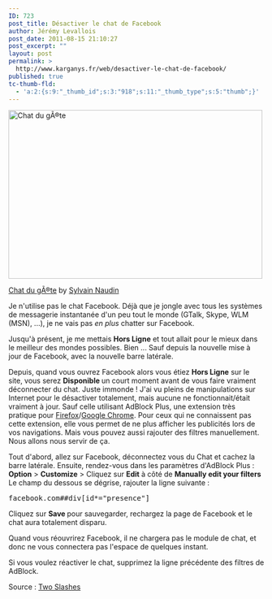 ```yaml
---
ID: 723
post_title: Désactiver le chat de Facebook
author: Jérémy Levallois
post_date: 2011-08-15 21:10:27
post_excerpt: ""
layout: post
permalink: >
  http://www.karganys.fr/web/desactiver-le-chat-de-facebook/
published: true
tc-thumb-fld:
  - 'a:2:{s:9:"_thumb_id";s:3:"918";s:11:"_thumb_type";s:5:"thumb";}'
---
```

<div class="wp-caption alignnone" style="width: 510px;"><a href="http://www.flickr.com/photos/naudinsylvain/6042396273/"><img src="http://farm7.static.flickr.com/6194/6042396273_3f371afc22.jpg" title="Chat du g&Atilde;&reg;te" alt="Chat du g&Atilde;&reg;te" width="500" height="332" /></a><p class="wp-caption-text"><a href="http://www.flickr.com/photos/naudinsylvain/6042396273/">Chat du gÃ®te</a> by <a href="http://www.flickr.com/photos/naudinsylvain/">Sylvain Naudin</a></p></div>


Je n'utilise pas le chat Facebook. Déjà que je jongle avec tous les systèmes de messagerie instantanée d'un peu tout le monde (GTalk, Skype, WLM (MSN), ...), je ne vais pas <em>en plus</em> chatter sur Facebook.

Jusqu'à présent, je me mettais <strong>Hors Ligne</strong> et tout allait pour le mieux dans le meilleur des mondes possibles.
Bien ... Sauf depuis la nouvelle mise à jour de Facebook, avec la nouvelle barre latérale.

Depuis, quand vous ouvrez Facebook alors vous étiez <strong>Hors Ligne</strong> sur le site, vous serez <strong>Disponible </strong>un court moment avant de vous faire vraiment déconnecter du chat. Juste immonde !
J'ai vu pleins de manipulations sur Internet pour le désactiver totalement, mais aucune ne fonctionnait/était vraiment à jour.
Sauf celle utilisant AdBlock Plus, une extension très pratique pour <a href="https://addons.mozilla.org/en-US/firefox/addon/adblock-plus/" title="Addons Mozilla Firefox">Firefox</a>/<a href="https://chrome.google.com/webstore/detail/cfhdojbkjhnklbpkdaibdccddilifddb" title="Addons Google Chrome">Google Chrome</a>.
Pour ceux qui ne connaissent pas cette extension, elle vous permet de ne plus afficher les publicités lors de vos navigations.
Mais vous pouvez aussi rajouter des filtres manuellement. Nous allons nous servir de ça.

Tout d'abord, allez sur Facebook, déconnectez vous du Chat et cachez la barre latérale.
Ensuite, rendez-vous dans les paramètres d'AdBlock Plus :
<strong>Option</strong> > <strong>Customize</strong> > Cliquez sur <strong>Edit</strong> à côté de <strong>Manually edit your filters</strong>
Le champ du dessous se dégrise, rajouter la ligne suivante :
<pre lang="css">facebook.com##div[id*="presence"]</pre>
Cliquez sur <strong>Save </strong>pour sauvegarder, rechargez la page de Facebook et le chat aura totalement disparu.

Quand vous réouvrirez Facebook, il ne chargera pas le module de chat, et donc ne vous connectera pas l'espace de quelques instant.

Si vous voulez réactiver le chat, supprimez la ligne précédente des filtres de AdBlock.

Source : <a href="http://www.twoslashes.com/miscellaneous/removing-the-chat-from-facebook-chat/">Two Slashes</a>